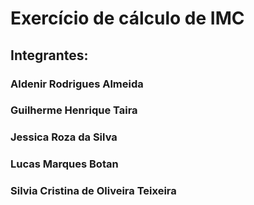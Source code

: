 # Exercício de cálculo de IMC

## Integrantes:

### Aldenir Rodrigues Almeida
### Guilherme Henrique Taira
### Jessica Roza da Silva
### Lucas Marques Botan
### Silvia Cristina de Oliveira Teixeira